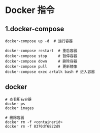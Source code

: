 # Docker 指令

## 1.docker-compose

```shell
docker-compose up -d  # 运行容器

docker-compose restart  # 重启容器
docker-compose stop     # 暂停容器
docker-compose down     # 删除容器
docker-compose pull     # 更新镜像
docker-compose exec artalk bash # 进入容器
```

## docker

```shell
# 查看所有容器
docker ps
docker images
```

```shell
# 删除容器
docker rm -f <containerid>
docker rm -f 8370df6822d9
```